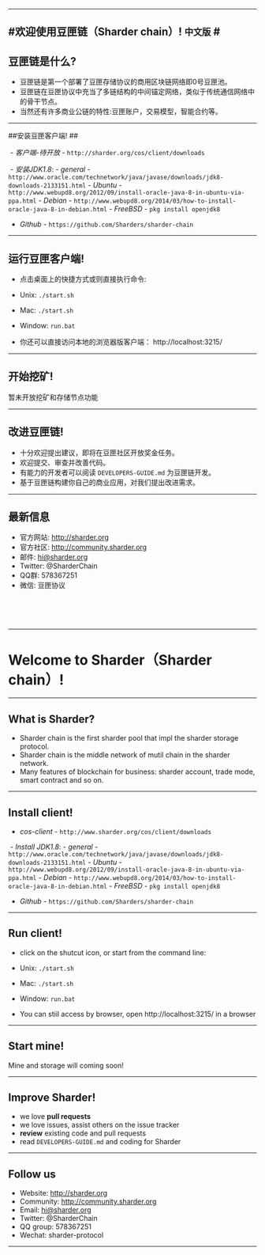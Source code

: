 -----
#欢迎使用豆匣链（Sharder chain）! `中文版` #
----
## 豆匣链是什么? ##
- 豆匣链是第一个部署了豆匣存储协议的商用区块链网络即0号豆匣池。
- 豆匣链在豆匣协议中充当了多链结构的中间锚定网络，类似于传统通信网络中的骨干节点。
- 当然还有许多商业公链的特性:豆匣账户，交易模型，智能合约等。

----
##安装豆匣客户端! ##

  - *客户端-待开放* - `http://sharder.org/cos/client/downloads`

  - *安装JDK1.8*:
    - *general* - `http://www.oracle.com/technetwork/java/javase/downloads/jdk8-downloads-2133151.html`
    - *Ubuntu* - `http://www.webupd8.org/2012/09/install-oracle-java-8-in-ubuntu-via-ppa.html`
    - *Debian* - `http://www.webupd8.org/2014/03/how-to-install-oracle-java-8-in-debian.html`
    - *FreeBSD* - `pkg install openjdk8`

  - *Github* - `https://github.com/Sharders/sharder-chain`
  
----
## 运行豆匣客户端! ##

  - 点击桌面上的快捷方式或则直接执行命令:
  - Unix: `./start.sh`
  - Mac: `./start.sh`
  - Window: `run.bat`

  - 你还可以直接访问本地的浏览器版客户端： http://localhost:3215/

----
## 开始挖矿! ##

  暂未开放挖矿和存储节点功能

----
## 改进豆匣链! ##

  - 十分欢迎提出建议，即将在豆匣社区开放奖金任务。
  - 欢迎提交、审查并改善代码。
  - 有能力的开发者可以阅读 `DEVELOPERS-GUIDE.md` 为豆匣链开发。
  - 基于豆匣链构建你自己的商业应用，对我们提出改进需求。
----
## 最新信息 ##

  - 官方网站: http://sharder.org
  - 官方社区: http://community.sharder.org
  - 邮件: hi@sharder.org
  - Twitter: @SharderChain
  - QQ群: 578367251
  - 微信: 豆匣协议
    
<br/>
<br/>
<br/>

----
# Welcome to Sharder（Sharder chain）! #

----
## What is Sharder? ##
- Sharder chain is the first sharder pool that impl the sharder storage protocol.
- Sharder chain is the middle network of mutil chain in the sharder network.
- Many features of blockchain for business: sharder account, trade mode, smart contract and so on.
----
## Install client! ##

  - *cos-client* - `http://www.sharder.org/cos/client/downloads`

  - *Install JDK1.8*:
    - *general* - `http://www.oracle.com/technetwork/java/javase/downloads/jdk8-downloads-2133151.html`
    - *Ubuntu* - `http://www.webupd8.org/2012/09/install-oracle-java-8-in-ubuntu-via-ppa.html`
    - *Debian* - `http://www.webupd8.org/2014/03/how-to-install-oracle-java-8-in-debian.html`
    - *FreeBSD* - `pkg install openjdk8`

  - *Github* - `https://github.com/Sharders/sharder-chain`
  
----
## Run client! ##

  - click on the shutcut icon, or start from the command line:
  - Unix: `./start.sh`
  - Mac: `./start.sh`
  - Window: `run.bat`

  - You can stiil access by browser, open http://localhost:3215/ in a browser

----
## Start mine! ##

Mine and storage will coming soon!

----
## Improve Sharder! ##

  - we love **pull requests**
  - we love issues, assist others on the issue tracker
  - **review** existing code and pull requests
  - read `DEVELOPERS-GUIDE.md` and coding for Sharder

----
## Follow us ##

  - Website: http://sharder.org
  - Community: http://community.sharder.org
  - Email: hi@sharder.org
  - Twitter: @SharderChain
  - QQ group: 578367251
  - Wechat: sharder-protocol
    
----

